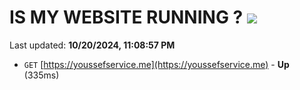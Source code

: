 # IS MY WEBSITE RUNNING ? [![](https://img.shields.io/static/v1?label=Sponsor&message=%E2%9D%A4&logo=GitHub&color=%23fe8e86)](https://github.com/sponsors/Youssef-Lehmam)

Last updated: **10/20/2024, 11:08:57 PM**

- `GET` [https://youssefservice.me](https://youssefservice.me) - **Up** (335ms)
